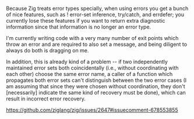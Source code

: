 Because Zig treats error types specially, when using errors you get a bunch of nice features, such as ! error-set inference, try/catch, and errdefer; you currently lose these features if you want to return extra diagnostic information since that information is no longer an error type.

I'm currently writing code with a very many number of exit points which throw an error and are required to also set a message, and being diligent to always do both is dragging on me.

In addition, this is already kind of a problem -- if two independently maintained error sets both coincidentally (i.e., without coordinating with each other) choose the same error name, a caller of a function which propagates both error sets can't distinguish between the two error cases (I am assuming that since they were chosen without coordination, they don't [necessarily] indicate the same kind of recovery must be done), which can result in incorrect error recovery.

https://github.com/ziglang/zig/issues/2647#issuecomment-678553855
